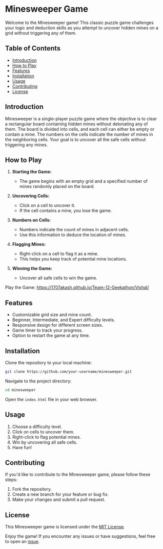 # Minesweeper Game

Welcome to the Minesweeper game! This classic puzzle game challenges your logic and deduction skills as you attempt to uncover hidden mines on a grid without triggering any of them.

## Table of Contents
- [Introduction](#introduction)
- [How to Play](#how-to-play)
- [Features](#features)
- [Installation](#installation)
- [Usage](#usage)
- [Contributing](#contributing)
- [License](#license)

## Introduction

Minesweeper is a single-player puzzle game where the objective is to clear a rectangular board containing hidden mines without detonating any of them. The board is divided into cells, and each cell can either be empty or contain a mine. The numbers on the cells indicate the number of mines in the neighboring cells. Your goal is to uncover all the safe cells without triggering any mines.

## How to Play

1. **Starting the Game:**
   - The game begins with an empty grid and a specified number of mines randomly placed on the board.

2. **Uncovering Cells:**
   - Click on a cell to uncover it.
   - If the cell contains a mine, you lose the game.

3. **Numbers on Cells:**
   - Numbers indicate the count of mines in adjacent cells.
   - Use this information to deduce the location of mines.

4. **Flagging Mines:**
   - Right-click on a cell to flag it as a mine.
   - This helps you keep track of potential mine locations.

5. **Winning the Game:**
   - Uncover all safe cells to win the game.

Play the Game: https://1707akash.github.io/Team-12-Geekathon/Vishal/

## Features

- Customizable grid size and mine count.
- Beginner, Intermediate, and Expert difficulty levels.
- Responsive design for different screen sizes.
- Game timer to track your progress.
- Option to restart the game at any time.

## Installation

Clone the repository to your local machine:

```bash
git clone https://github.com/your-username/minesweeper.git
```

Navigate to the project directory:

```bash
cd minesweeper
```

Open the `index.html` file in your web browser.

## Usage

1. Choose a difficulty level.
2. Click on cells to uncover them.
3. Right-click to flag potential mines.
4. Win by uncovering all safe cells.
5. Have fun!

## Contributing

If you'd like to contribute to the Minesweeper game, please follow these steps:

1. Fork the repository.
2. Create a new branch for your feature or bug fix.
3. Make your changes and submit a pull request.

## License

This Minesweeper game is licensed under the [MIT License](LICENSE).

Enjoy the game! If you encounter any issues or have suggestions, feel free to open an [issue](https://github.com/your-username/minesweeper/issues).
